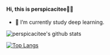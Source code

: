 #### Hi, this is perspicacitee😶‍🌫️



- 🌱 I’m currently study deep learning.
<!-- - 📫 Contact me: <a href="mailto:luocheng2020@email.szu.edu.cn"><code><img src="https://upload.wikimedia.org/wikipedia/commons/4/4e/Mail_%28iOS%29.svg" width="24"/></code></a>
-->
![perspicacitee's github stats](https://github-readme-stats.vercel.app/api?username=perspicacitee&show_icons=true&theme=tokyonight)

[![Top Langs](https://github-readme-stats.vercel.app/api/top-langs/?username=qiumingwang&langs_count=8)](https://github.com/qiumingwang/github-readme-stats)

<!--
**lingjivoo/lingjivoo** is a ✨ _special_ ✨ repository because its `README.md` (this file) appears on your GitHub profile.

Here are some ideas to get you started:

- 🤔 I’m looking for help with ...
- 💬 Ask me about ...
- 📫 How to reach me: ...
- 😄 Pronouns: ...
- 👯 Fun fact: ...
-->